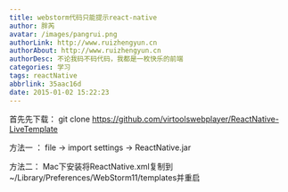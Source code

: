 ```yaml
---
title: webstorm代码只能提示react-native
author: 胖芮
avatar: /images/pangrui.png
authorLink: http://www.ruizhengyun.cn
authorAbout: http://www.ruizhengyun.cn
authorDesc: 不论我码不码代码，我都是一枚快乐的前端
categories: 学习
tags: reactNative
abbrlink: 35aac16d
date: 2015-01-02 15:22:23
---
```


首先先下载：
git clone https://github.com/virtoolswebplayer/ReactNative-LiveTemplate

方法一 ：
file -> import settings -> ReactNative.jar

方法二：
Mac下安装将ReactNative.xml复制到 ~/Library/Preferences/WebStorm11/templates并重启
